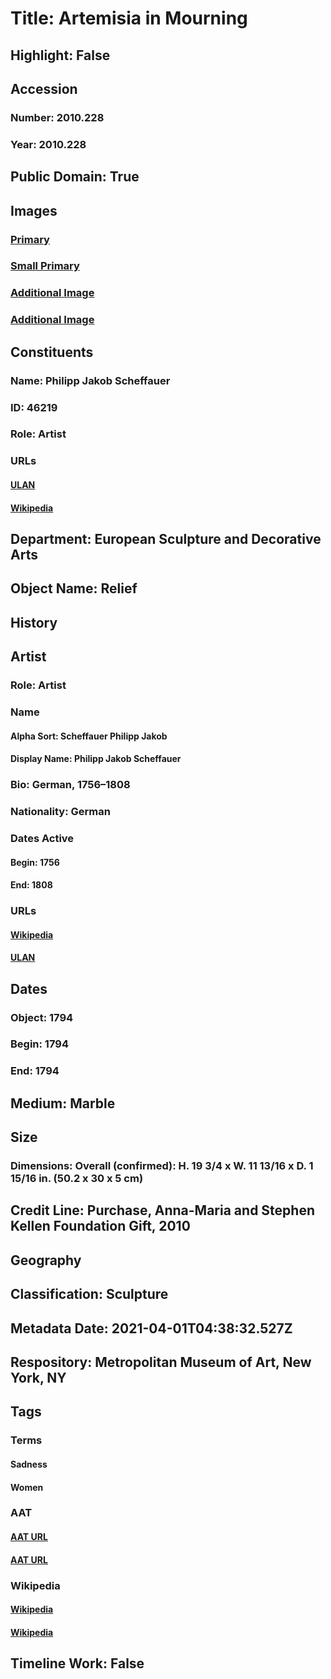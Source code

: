 # Title: Artemisia in Mourning
## Highlight: False
## Accession
### Number: 2010.228
### Year: 2010.228
## Public Domain: True
## Images
### [Primary](https://images.metmuseum.org/CRDImages/es/original/DP236931.jpg)
### [Small Primary](https://images.metmuseum.org/CRDImages/es/web-large/DP236931.jpg)
### [Additional Image](https://images.metmuseum.org/CRDImages/es/original/DP237240.jpg)
### [Additional Image](https://images.metmuseum.org/CRDImages/es/original/DP237241.jpg)
## Constituents
### Name: Philipp Jakob Scheffauer
### ID: 46219
### Role: Artist
### URLs
#### [ULAN](http://vocab.getty.edu/page/ulan/500061717)
#### [Wikipedia](https://www.wikidata.org/wiki/Q1708041)
## Department: European Sculpture and Decorative Arts
## Object Name: Relief
## History
## Artist
### Role: Artist
### Name
#### Alpha Sort: Scheffauer Philipp Jakob
#### Display Name: Philipp Jakob Scheffauer
### Bio: German, 1756–1808
### Nationality: German
### Dates Active
#### Begin: 1756
#### End: 1808
### URLs
#### [Wikipedia](https://www.wikidata.org/wiki/Q1708041)
#### [ULAN](http://vocab.getty.edu/page/ulan/500061717)
## Dates
### Object: 1794
### Begin: 1794
### End: 1794
## Medium: Marble
## Size
### Dimensions: Overall (confirmed): H. 19 3/4 x W. 11 13/16 x D. 1 15/16 in. (50.2 x 30 x 5 cm)
## Credit Line: Purchase, Anna-Maria and Stephen Kellen Foundation Gift, 2010
## Geography
## Classification: Sculpture
## Metadata Date: 2021-04-01T04:38:32.527Z
## Respository: Metropolitan Museum of Art, New York, NY
## Tags
### Terms
#### Sadness
#### Women
### AAT
#### [AAT URL](http://vocab.getty.edu/page/aat/300055166)
#### [AAT URL](http://vocab.getty.edu/page/aat/300025943)
### Wikipedia
#### [Wikipedia]()
#### [Wikipedia]()
## Timeline Work: False